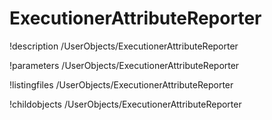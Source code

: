 <!-- MOOSE Documentation Stub: Remove this when content is added. -->

# ExecutionerAttributeReporter
!description /UserObjects/ExecutionerAttributeReporter

!parameters /UserObjects/ExecutionerAttributeReporter

!listingfiles /UserObjects/ExecutionerAttributeReporter

!childobjects /UserObjects/ExecutionerAttributeReporter
